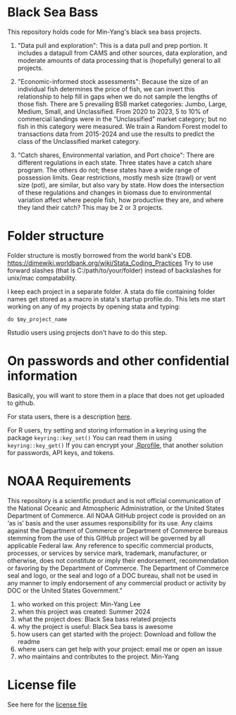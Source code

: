 # Black Sea Bass

This repository holds code for Min-Yang's black sea bass projects.  

1. "Data pull and exploration": This is a data pull and prep portion. It includes a datapull from CAMS and other sources, data exploration, and 
moderate amounts of data processing that is (hopefully) general to all projects. 

2. "Economic-informed stock assessments": Because the 
size of an individual fish determines the price of fish, we can invert this 
relationship to help fill in gaps when we do not sample the lengths of those fish.
There are 5 prevailing BSB market categories: Jumbo, Large, Medium, Small, and
Unclassified.  From 2020 to 2023, 5 to 10% of commercial landings were in the 
“Unclassified” market category; but no fish in this category were measured. We 
train a Random Forest model to transactions data from 2015-2024 and use the results
to predict the class of the Unclassified market category.

3. "Catch shares, Environmental variation, and Port choice": There are different
regulations in each state.  Three states have a catch share program. The others 
do not; these states have a wide range of possession limits. Gear restrictions, 
mostly mesh size (trawl) or vent size (pot), are similar, but also vary by state.
How does the intersection of these regulations and changes in biomass due to 
environmental variation affect where people fish, how productive they are, and 
where they land their catch?  This may be 2 or 3 projects.

 
#  Folder structure

Folder structure is mostly borrowed from the world bank's EDB. https://dimewiki.worldbank.org/wiki/Stata_Coding_Practices
Try to use forward slashes (that is C:/path/to/your/folder) instead of backslashes for unix/mac compatability. 

I keep each project in a separate folder.  A stata do file containing folder names get stored as a macro in stata's startup profile.do.  This lets me start working on any of my projects by opening stata and typing: 
```
do $my_project_name
```
Rstudio users using projects don't have to do this step.


# On passwords and other confidential information

Basically, you will want to store them in a place that does not get uploaded to github. 

For stata users, there is a description [here](/documentation/project_logistics.md). 

For R users, try setting and storing information in a keyring using the package ``keyring::key_set()``   You can read them in using ``keyring::key_get()`` 
If you can encrypt your [.Rprofile](/R_code/project_logistics/.Rprofile_sample), that another solution for passwords, API keys, and tokens.  

# NOAA Requirements
This repository is a scientific product and is not official communication of the National Oceanic and Atmospheric Administration, or the United States Department of Commerce. All NOAA GitHub project code is provided on an ‘as is’ basis and the user assumes responsibility for its use. Any claims against the Department of Commerce or Department of Commerce bureaus stemming from the use of this GitHub project will be governed by all applicable Federal law. Any reference to specific commercial products, processes, or services by service mark, trademark, manufacturer, or otherwise, does not constitute or imply their endorsement, recommendation or favoring by the Department of Commerce. The Department of Commerce seal and logo, or the seal and logo of a DOC bureau, shall not be used in any manner to imply endorsement of any commercial product or activity by DOC or the United States Government.”


1. who worked on this project:  Min-Yang Lee
1. when this project was created: Summer 2024 
1. what the project does: Black Sea bass related projects
1. why the project is useful:  Black Sea bass is awesome
1. how users can get started with the project: Download and follow the readme
1. where users can get help with your project:  email me or open an issue
1. who maintains and contributes to the project. Min-Yang

# License file
See here for the [license file](License.txt)
